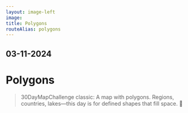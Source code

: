 ```yaml
---
layout: image-left
image:
title: Polygons
routeAlias: polygons
---
```


## 03-11-2024

# Polygons

> 30DayMapChallenge classic: A map with polygons. Regions, countries, lakes—this day is for defined shapes that fill space. 🛑
